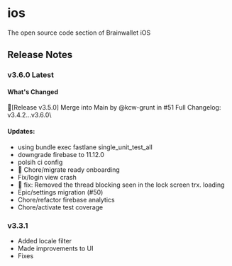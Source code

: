 # ios
The open source code section of Brainwallet iOS

## Release Notes

### v3.6.0 Latest

#### What's Changed
🚀[Release v3.5.0] Merge into Main by @kcw-grunt in #51
Full Changelog: v3.4.2...v3.6.0\

#### Updates:
- using bundle exec fastlane single_unit_test_all
- downgrade firebase to 11.12.0
- polsih ci config
- 🦾 Chore/migrate ready onboarding
- Fix/login view crash
- 🧰 fix: Removed the thread blocking seen in the lock screen trx. loading
- Epic/settings migration (#50)
- Chore/refactor firebase analytics
- Chore/activate test coverage

### v3.3.1
- Added locale filter
- Made improvements to UI
- Fixes
